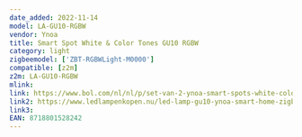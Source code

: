 ```yaml
---
date_added: 2022-11-14
model: LA-GU10-RGBW
vendor: Ynoa
title: Smart Spot White & Color Tones GU10 RGBW
category: light
zigbeemodel: ['ZBT-RGBWLight-M0000']
compatible: [z2m]
z2m: LA-GU10-RGBW
mlink: 
link: https://www.bol.com/nl/nl/p/set-van-2-ynoa-smart-spots-white-color-tones-gu10-led-spot-zigbee-3-0-dimbaar-rgbw-compatibel-met-o-a-philips-hue-en-homey/9200000124407287/
link2: https://www.ledlampenkopen.nu/led-lamp-gu10-ynoa-smart-home-zigbee-3-0-cct-dimbaar.html
link3: 
EAN: 8718801528242
---
```

 